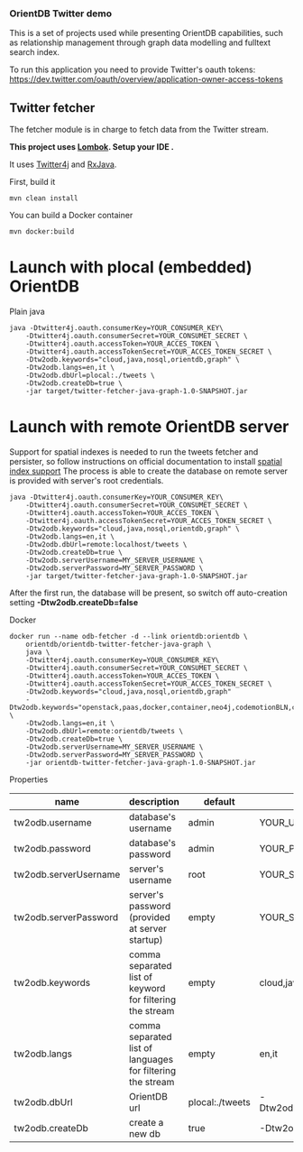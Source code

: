 ### OrientDB Twitter demo

This is a set of projects used while presenting OrientDB capabilities, such as relationship management through graph data modelling and fulltext search index.

To run this application you need to provide Twitter's oauth tokens: https://dev.twitter.com/oauth/overview/application-owner-access-tokens

## Twitter fetcher 

The fetcher module is in charge to fetch data from the Twitter stream. 

**This project uses  [Lombok](https://projectlombok.org/). Setup your IDE .**

It uses [Twitter4j](http://twitter4j.org/) and [RxJava](https://github.com/ReactiveX/RxJava).

First, build it

```
mvn clean install
```

You can build a Docker container
```
mvn docker:build
```
# Launch with **plocal** (embedded) OrientDB

Plain java

```
java -Dtwitter4j.oauth.consumerKey=YOUR_CONSUMER_KEY\
    -Dtwitter4j.oauth.consumerSecret=YOUR_CONSUMET_SECRET \
    -Dtwitter4j.oauth.accessToken=YOUR_ACCES_TOKEN \
    -Dtwitter4j.oauth.accessTokenSecret=YOUR_ACCES_TOKEN_SECRET \
    -Dtw2odb.keywords="cloud,java,nosql,orientdb,graph" \
    -Dtw2odb.langs=en,it \
    -Dtw2odb.dbUrl=plocal:./tweets \
    -Dtw2odb.createDb=true \
    -jar target/twitter-fetcher-java-graph-1.0-SNAPSHOT.jar
```


# Launch with **remote** OrientDB server

Support for spatial indexes is needed to run the tweets fetcher and persister, so follow instructions on official documentation to install [spatial index support](http://orientdb.com/docs/2.2.x/Spatial-Index.html)
The process is able to create the database on remote server is provided with server's root credentials.

```
java -Dtwitter4j.oauth.consumerKey=YOUR_CONSUMER_KEY\
    -Dtwitter4j.oauth.consumerSecret=YOUR_CONSUMET_SECRET \
    -Dtwitter4j.oauth.accessToken=YOUR_ACCES_TOKEN \
    -Dtwitter4j.oauth.accessTokenSecret=YOUR_ACCES_TOKEN_SECRET \
    -Dtw2odb.keywords="cloud,java,nosql,orientdb,graph" \
    -Dtw2odb.langs=en,it \
    -Dtw2odb.dbUrl=remote:localhost/tweets \
    -Dtw2odb.createDb=true \
    -Dtw2odb.serverUsername=MY_SERVER_USERNAME \
    -Dtw2odb.serverPassword=MY_SERVER_PASSWORD \
    -jar target/twitter-fetcher-java-graph-1.0-SNAPSHOT.jar
```

After the first run, the database will be present, so switch off auto-creation setting **-Dtw2odb.createDb=false**  

Docker


```
docker run --name odb-fetcher -d --link orientdb:orientdb \
    orientdb/orientdb-twitter-fetcher-java-graph \
    java \
    -Dtwitter4j.oauth.consumerKey=YOUR_CONSUMER_KEY\
    -Dtwitter4j.oauth.consumerSecret=YOUR_CONSUMET_SECRET \
    -Dtwitter4j.oauth.accessToken=YOUR_ACCES_TOKEN \
    -Dtwitter4j.oauth.accessTokenSecret=YOUR_ACCES_TOKEN_SECRET \
    -Dtw2odb.keywords="cloud,java,nosql,orientdb,graph" 
    -Dtw2odb.keywords="openstack,paas,docker,container,neo4j,codemotionBLN,cloud,java,nosql,orientdb,graph" \
    -Dtw2odb.langs=en,it \
    -Dtw2odb.dbUrl=remote:orientdb/tweets \
    -Dtw2odb.createDb=true \
    -Dtw2odb.serverUsername=MY_SERVER_USERNAME \
    -Dtw2odb.serverPassword=MY_SERVER_PASSWORD \
    -jar orientdb-twitter-fetcher-java-graph-1.0-SNAPSHOT.jar 

```


Properties

| name  | description|default | example| 
|---|---|---|---|
| tw2odb.username  | database's username|admin|YOUR_USERNAME |
| tw2odb.password  | database's password|admin|YOUR_PASSWORD |
| tw2odb.serverUsername  | server's username|root|YOUR_SERVER_ROOT_USERNAME |
| tw2odb.serverPassword  | server's password (provided at server startup)|empty|YOUR_SERVER_ROOT_PASSWORD |
| tw2odb.keywords  |comma separated list of keyword for filtering the stream|empty|cloud,java, |
| tw2odb.langs  |comma separated list of languages for filtering the stream|empty| en,it|
| tw2odb.dbUrl  |OrientDB url| plocal:./tweets|-Dtw2odb.dbUrl=plocal:/opt/orientdb/databases/tweets|
| tw2odb.createDb |create a new db| true|-Dtw2odb.createDb=true|

     







